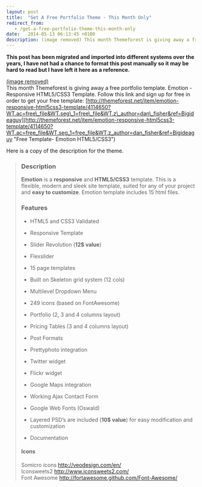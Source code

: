```yaml
---
layout: post
title:  "Get A Free Portfolio Theme - This Month Only"
redirect_from:
   - /get-a-free-portfolio-theme-this-month-only
date:   2014-05-13 06:13:45 +0100
description: (image removed) This month Themeforest is giving away a free portfolio template. Emotion - Responsive H...
---
```


**This post has been migrated and imported into different systems over the years, I have not had a chance to format this post manually so it may be hard to read but I have left it here as a reference.**

[(image removed)](http://markustenghamn.com/wp-content/uploads/2014/05/preview.__large_preview.jpg)  
 This month Themeforest is giving away a free portfolio template. Emotion - Responsive HTML5/CSS3 Template. Follow this link and sign up for free in order to get your free template: [http://themeforest.net/item/emotion-responsive-html5css3-template/4114650?WT.ac=free\_file&WT.seg\_1=free\_file&WT.z\_author=dan\_fisher&ref=Bigideaguy](http://themeforest.net/item/emotion-responsive-html5css3-template/4114650?WT.ac=free_file&WT.seg_1=free_file&WT.z_author=dan_fisher&ref=Bigideaguy "Free Template- Emotion HTML5/CSS3")  
  
 Here is a copy of the description for the theme.  
> ### Description
> 
>   
> **Emotion** is a **responsive** and **HTML5/CSS3** template. This is a flexible, modern and sleek site template, suited for any of your project and **easy to customize**. Emotion template includes 15 html files.  
> ### Features
> 
>   
>   
> - HTML5 and CSS3 Validated
>   
> - Responsive Template
>   
> - Slider Revolution (**12$ value**)
>   
> - Flexslider
>   
> - 15 page templates
>   
> - Built on Skeleton grid system (12 cols)
>   
> - Multilevel Dropdown Menu
>   
> - 249 icons (based on FontAwesome)
>   
> - Portfolio (2, 3 and 4 columns layout)
>   
> - Pricing Tables (3 and 4 columns layout)
>   
> - Post Formats
>   
> - Prettyphoto integration
>   
> - Twitter widget
>   
> - Flickr widget
>   
> - Google Maps integration
>   
> - Working Ajax Contact Form
>   
> - Google Web Fonts (Oswald)
>   
> - Layered PSD’s are included (**10$ value**) for easy modification and customization
>   
> - Documentation
>   
> 
>   
> #### Icons
> 
>   
>  Somicro icons <http://veodesign.com/en/>  
>  Iconsweets2 <http://www.iconsweets2.com/>  
>  Font Awesome <http://fortawesome.github.com/Font-Awesome/>